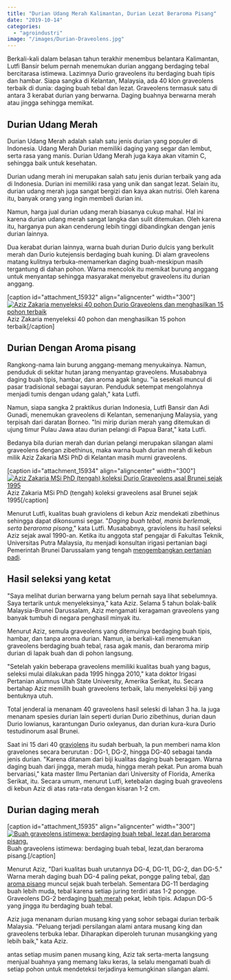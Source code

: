 ```yaml
---
title: "Durian Udang Merah Kalimantan, Durian Lezat Beraroma Pisang"
date: "2019-10-14"
categories: 
  - "agroindustri"
image: "/images/Durian-Draveolens.jpg"
---
```


Berkali-kali dalam belasan tahun terakhir menembus belantara Kalimantan, Lutfi Bansir belum pernah menemukan durian anggang berdaging tebal bercitarasa istimewa. Lazimnya Durio graveolens itu berdaging buah tipis dan hambar. Siapa sangka di Kelantan, Malaysia, ada 40 klon graveolens terbaik di dunia: daging buah tebal dan lezat. Graveolens termasuk satu di antara 3 kerabat durian yang berwarna. Daging buahnya berwarna merah atau jingga sehingga memikat.

## Durian Udang Merah

Durian Udang Merah adalah salah satu jenis durian yang populer di Indonesia. Udang Merah Durian memiliki daging yang segar dan lembut, serta rasa yang manis. Durian Udang Merah juga kaya akan vitamin C, sehingga baik untuk kesehatan.

Durian udang merah ini merupakan salah satu jenis durian terbaik yang ada di Indonesia. Durian ini memiliki rasa yang unik dan sangat lezat. Selain itu, durian udang merah juga sangat bergizi dan kaya akan nutrisi. Oleh karena itu, banyak orang yang ingin membeli durian ini.

Namun, harga jual durian udang merah biasanya cukup mahal. Hal ini karena durian udang merah sangat langka dan sulit ditemukan. Oleh karena itu, harganya pun akan cenderung lebih tinggi dibandingkan dengan jenis durian lainnya.

Dua kerabat durian lainnya, warna buah durian Durio dulcis yang berkulit merah dan Durio kutejensis berdaging buah kuning. Di alam graveolens matang kulitnya terbuka-memamerkan daging buah-meskipun masih tergantung di dahan pohon. Warna mencolok itu memikat burung anggang untuk menyantap sehingga masyarakat menyebut graveolens itu durian anggang.

\[caption id="attachment\_15932" align="aligncenter" width="300"\][![Aziz Zakaria menyeleksi 40 pohon Durio Graveolens dan menghasilkan 15 pohon terbaik](/images/durian_640x375-300x176.jpg)](http://localhost/mitra/wp-content/uploads/2019/10/durian_640x375.jpg) Aziz Zakaria menyeleksi 40 pohon dan menghasilkan 15 pohon terbaik\[/caption\]

## Durian Dengan Aroma pisang

Rangkong-nama lain burung anggang-memang menyukainya. Namun, penduduk di sekitar hutan jarang menyantap graveolens. Musababnya daging buah tipis, hambar, dan aroma agak langu. "ia sesekali muncul di pasar tradisional sebagai sayuran. Penduduk setempat mengolahnya menjadi tumis dengan udang galah," kata Lutfi.

Namun, siapa sangka 2 praktikus durian Indonesia, Lutfi Bansir dan Adi Gunadi, menemukan graveolens di Kelantan, semenanjung Malaysia, yang terpisah dari daratan Borneo. "Ini mirip durian merah yang ditemukan di ujung timur Pulau Jawa atau durian pelangi di Papua Barat," kata Lutfi.

Bedanya bila durian merah dan durian pelangi merupakan silangan alami graveolens dengan zibethinus, maka warna buah durian merah di kebun milik Aziz Zakaria MSi PhD di Kelantan masih murni graveolens.

\[caption id="attachment\_15934" align="aligncenter" width="300"\][![Aziz Zakaria MSi PhD (tengah) koleksi Durio Graveolens asal Brunei sejak 1995](/images/durian_640x387-300x181.jpg)](http://localhost/mitra/wp-content/uploads/2019/10/durian_640x387.jpg) Aziz Zakaria MSi PhD (tengah) koleksi graveolens asal Brunei sejak 1995\[/caption\]

Menurut Lutfi, kualitas buah graviolens di kebun Aziz mendekati zibethinus sehingga dapat dikonsumsi segar. "_Daging buah tebal, manis berlemak, serta beraroma pisang_," kata Lutfi. Musababnya, graviolens itu hasil seleksi Aziz sejak awal 1990-an. Ketika itu anggota staf pengajar di Fakultas Teknik, Universitas Putra Malaysia, itu menjadi konsultan irigasi pertanian bagi Pemerintah Brunei Darussalam yang tengah [mengembangkan pertanian padi](http://localhost/mitra/biopestisida-pembasmi-hama-wereng.html).

## Hasil seleksi yang ketat

"Saya melihat durian berwarna yang belum pernah saya lihat sebelumnya. Saya tertarik untuk menyeleksinya," kata Aziz. Selama 5 tahun bolak-balik Malaysia-Brunei Darussalam, Aziz mengamati keragaman graveolens yang banyak tumbuh di negara penghasil minyak itu.

Menurut Aziz, semula graveolens yang ditemuinya berdaging buah tipis, hambar, dan tanpa aroma durian. Namun, ia berkali-kali menemukan graveolens berdaging buah tebal, rasa agak manis, dan beraroma mirip durian di lapak buah dan di pohon langsung.

"Setelah yakin beberapa graveolens memiliki kualitas buah yang bagus, seleksi mulai dilakukan pada 1995 hingga 2010," kata doktor Irigasi Pertanian alumnus Utah State University, Amerika Serikat, itu. Secara bertahap Aziz memilih buah graveolens terbaik, lalu menyeleksi biji yang bentuknya utuh.

Total jenderal ia menanam 40 graveolens hasil seleski di lahan 3 ha. la juga menanam spesies durian lain seperti durian Durio zibethinus, durian daun Durio lowianus, karantungan Durio oxleyanus, dan durian kura-kura Durio testudinorum asal Brunei.

Saat ini 15 dari 40 [graviolens](http://www.yearofthedurian.com/2013/05/durio-graveolens.html) itu sudah berbuah, la pun memberi nama klon gravelones secara berurutan : DG-1, DG-2, hingga DG-40 sebagai tanda jenis durian. "Karena ditanam dari biji kualitas daging buah beragam. Warna daging buah dari jingga, merah muda, hingga merah pekat. Pun aroma buah bervariasi," kata master Ilmu Pertanian dari University of Florida, Amerika Serikat, itu. Secara umum, menurut Lutfi, ketebalan daging buah graveolens di kebun Aziz di atas rata-rata dengan kisaran 1-2 cm.

## Durian daging merah

\[caption id="attachment\_15935" align="aligncenter" width="300"\][![Buah graveolens istimewa: berdaging buah tebal, lezat,dan beraroma pisang.](/images/durian_486x480-300x296.jpg)](http://localhost/mitra/wp-content/uploads/2019/10/durian_486x480.jpg) Buah graveolens istimewa: berdaging buah tebal, lezat,dan beraroma pisang.\[/caption\]

Menurut Aziz, "Dari kualitas buah urutannya DG-4, DG-11, DG-2, dan DG-5." Warna merah daging buah DG-4 paling pekat, pongge paling tebal, [dan aroma pisang](http://localhost/mitra/manfaat-dan-keuntungan-budidaya-pisang.html) muncul sejak buah terbelah. Sementara DG-11 berdaging buah lebih muda, tebal karena setiap juring terdiri atas 1-2 pongge. Graveolens DG-2 berdaging [buah merah](http://localhost/mitra/topik/buah-merah "buah merah") pekat, lebih tipis. Adapun DG-5 yang jingga itu berdaging buah tebal.

Aziz juga menanam durian musang king yang sohor sebagai durian terbaik Malaysia. "Peluang terjadi persilangan alami antara musang king dan graveolens terbuka lebar. Diharapkan diperoleh turunan musangking yang lebih baik," kata Aziz.

antas setiap musim panen musang king, Aziz tak serta-merta langsung menjual buahnya yang memang laku keras, la selalu mengamati buah di setiap pohon untuk mendeteksi terjadinya kemungkinan silangan alami.

